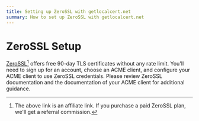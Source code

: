```yaml
---
title: Setting up ZeroSSL with getlocalcert.net
summary: How to set up ZeroSSL with getlocalcert.net
---
```


# ZeroSSL Setup

[ZeroSSL](https://zerossl.com/documentation/acme/?fpr=getlocalcert&fp_sid=docsca)[^1] offers free 90-day TLS certificates without any rate limit.
You'll need to sign up for an account, choose an ACME client, and configure your ACME client to use ZeroSSL credentials.
Please review ZeroSSL documentation and the documentation of your ACME client for additional guidance.

[^1]: The above link is an affiliate link.  If you purchase a paid ZeroSSL plan, we'll get a referral commission.


